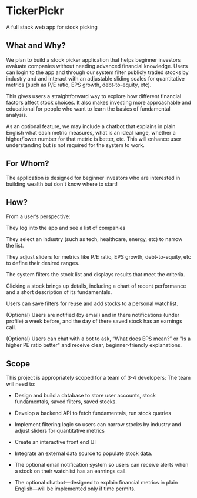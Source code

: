 # TickerPickr
A full stack web app for stock picking

## What and Why?

We plan to build a stock picker application that helps beginner investors evaluate companies without needing advanced financial knowledge. Users can login to the app and through our system filter publicly traded stocks by industry and and interact with an adjustable sliding scales for quantitative metrics (such as P/E ratio, EPS growth, debt-to-equity, etc).

This gives users a straightforward way to explore how different financial factors affect stock choices. It also makes investing more approachable and educational for people who want to learn the basics of fundamental analysis.


As an optional feature, we may include a chatbot that explains in plain English what each metric measures, what is an ideal range, whether a higher/lower number for that metric is better, etc. This will enhance user understanding but is not required for the system to work.

## For Whom?

The application is designed for beginner investors who are interested in building wealth but don't know where to start! 


## How?

From a user’s perspective:

They log into the app and see a list of companies 

They select an industry (such as tech, healthcare, energy, etc) to narrow the list.

They adjust sliders for metrics like P/E ratio, EPS growth, debt-to-equity, etc to define their desired ranges.

The system filters the stock list and displays results that meet the criteria.

Clicking a stock brings up details, including a chart of recent performance and a short description of its fundamentals.

Users can save filters for reuse and add stocks to a personal watchlist.

(Optional) Users are notified (by email) and in there notifications (under profile) a week before, and the day of there saved stock has an earnings call.

(Optional) Users can chat with a bot to ask, “What does EPS mean?” or "Is a higher PE ratio better" and receive clear, beginner-friendly explanations.



## Scope

This project is appropriately scoped for a team of 3-4 developers:
The team will need to:

- Design and build a database to store user accounts, stock fundamentals, saved filters, saved stocks.

- Develop a backend API to fetch fundamentals, run stock queries

- Implement filtering logic so users can narrow stocks by industry and adjust sliders for quantitative metrics 

- Create an interactive front end UI 

- Integrate an external data source to populate stock data.

- The optional email notification system so users can receive alerts when a stock on their watchlist has an earnings call.

- The optional chatbot—designed to explain financial metrics in plain English—will be implemented only if time permits.
